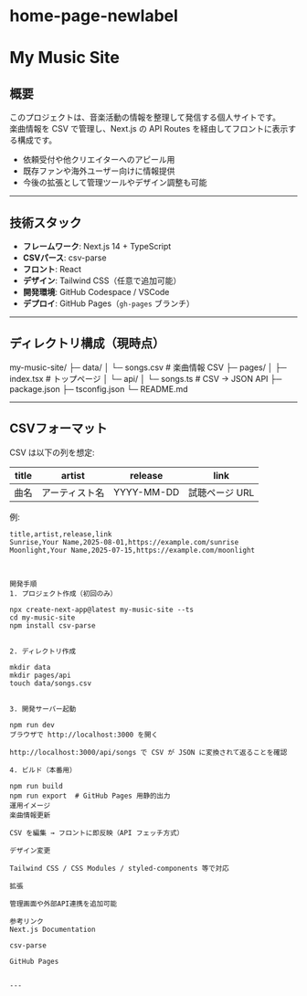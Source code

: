 # home-page-newlabel
# My Music Site

## 概要
このプロジェクトは、音楽活動の情報を整理して発信する個人サイトです。  
楽曲情報を CSV で管理し、Next.js の API Routes を経由してフロントに表示する構成です。

- 依頼受付や他クリエイターへのアピール用
- 既存ファンや海外ユーザー向けに情報提供
- 今後の拡張として管理ツールやデザイン調整も可能

---

## 技術スタック

- **フレームワーク**: Next.js 14 + TypeScript
- **CSVパース**: csv-parse
- **フロント**: React
- **デザイン**: Tailwind CSS（任意で追加可能）
- **開発環境**: GitHub Codespace / VSCode
- **デプロイ**: GitHub Pages（`gh-pages` ブランチ）

---

## ディレクトリ構成（現時点）

my-music-site/
├─ data/
│ └─ songs.csv # 楽曲情報 CSV
├─ pages/
│ ├─ index.tsx # トップページ
│ └─ api/
│ └─ songs.ts # CSV → JSON API
├─ package.json
├─ tsconfig.json
└─ README.md

---

## CSVフォーマット

CSV は以下の列を想定:

| title      | artist   | release     | link                   |
|------------|---------|------------|-----------------------|
| 曲名       | アーティスト名 | YYYY-MM-DD | 試聴ページ URL         |

例:

```csv
title,artist,release,link
Sunrise,Your Name,2025-08-01,https://example.com/sunrise
Moonlight,Your Name,2025-07-15,https://example.com/moonlight



開発手順
1. プロジェクト作成（初回のみ）

npx create-next-app@latest my-music-site --ts
cd my-music-site
npm install csv-parse


2. ディレクトリ作成

mkdir data
mkdir pages/api
touch data/songs.csv


3. 開発サーバー起動

npm run dev
ブラウザで http://localhost:3000 を開く

http://localhost:3000/api/songs で CSV が JSON に変換されて返ることを確認

4. ビルド（本番用）

npm run build
npm run export  # GitHub Pages 用静的出力
運用イメージ
楽曲情報更新

CSV を編集 → フロントに即反映（API フェッチ方式）

デザイン変更

Tailwind CSS / CSS Modules / styled-components 等で対応

拡張

管理画面や外部API連携を追加可能

参考リンク
Next.js Documentation

csv-parse

GitHub Pages


---